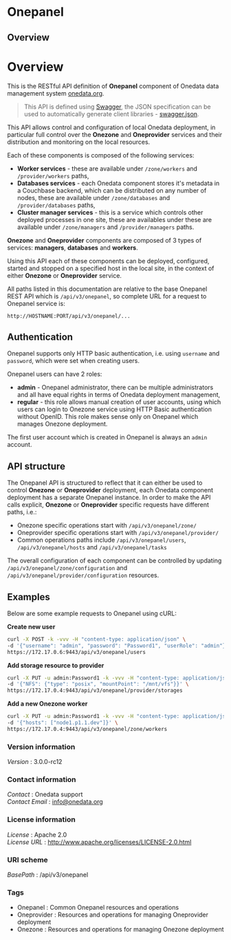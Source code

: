 # Onepanel


<a name="overview"></a>
## Overview
# Overview

This is the RESTful API definition of **Onepanel** component of Onedata data management system [onedata.org](http://www.onedata.org).

> This API is defined using [Swagger](http://swagger.io/), the JSON specification can be used to automatically generate client libraries - [swagger.json](../../../swagger/onepanel/swagger.json).

This API allows control and configuration of local Onedata deployment, in particular full control over the **Onezone** and **Oneprovider** services and their distribution and monitoring on the local resources.

Each of these components is composed of the following services:
  * **Worker services** - these are available under `/zone/workers` and `/provider/workers` paths,
  * **Databases services** - each Onedata component stores it's metadata in a Couchbase backend, which can be distributed on any number of nodes, these are available under `/zone/databases` and `/provider/databases` paths,
  * **Cluster manager services** - this is a service which controls other deployed processes in one site, these are availables under these are available under `/zone/managers` and `/provider/managers` paths.

**Onezone** and **Oneprovider** components are composed of 3 types of services: **managers**, **databases** and **workers**.

Using this API each of these components can be deployed, configured, started and stopped on a specified host in the local site, in the context of either **Onezone** or **Oneprovider** service.

All paths listed in this documentation are relative to the base Onepanel REST API which is `/api/v3/onepanel`, so complete URL for a request to Onepanel service is:

```
http://HOSTNAME:PORT/api/v3/onepanel/...
```

## Authentication
Onepanel supports only HTTP basic authentication, i.e. using `username` and `password`, which were set when creating users.

Onepanel users can have 2 roles:
  * **admin** - Onepanel administrator, there can be multiple administrators and all have equal rights in terms of Onedata deployment management,
  * **regular** - this role allows manual creation of user accounts, using which users can login to Onezone service using HTTP Basic authentication without OpenID. This role makes sense only on Onepanel which manages Onezone deployment.

The first user account which is created in Onepanel is always an `admin` account.

## API structure
The Onepanel API is structured to reflect that it can either be used to control **Onezone** or **Oneprovider** deployment, each Onedata component deployment has a separate Onepanel instance. In order to make the API calls explicit, **Onezone** or **Oneprovider** specific requests have different paths, i.e.:
  * Onezone specific operations start with `/api/v3/onepanel/zone/`
  * Oneprovider specific operations start with `/api/v3/onepanel/provider/`
  * Common operations paths include `/api/v3/onepanel/users`, `/api/v3/onepanel/hosts` and `/api/v3/onepanel/tasks`

The overall configuration of each component can be controlled by updating `/api/v3/onepanel/zone/configuration` and `/api/v3/onepanel/provider/configuration` resources.

## Examples
Below are some example requests to Onepanel using cURL:

**Create new user**
```bash
curl -X POST -k -vvv -H "content-type: application/json" \
-d '{"username": "admin", "password": "Password1", "userRole": "admin"}' \
https://172.17.0.6:9443/api/v3/onepanel/users
```

**Add storage resource to provider**
```bash
curl -X PUT -u admin:Password1 -k -vvv -H "content-type: application/json" \
-d '{"NFS": {"type": "posix", "mountPoint": "/mnt/vfs"}}' \
https://172.17.0.4:9443/api/v3/onepanel/provider/storages
```

**Add a new Onezone worker**
```bash
curl -X PUT -u admin:Password1 -k -vvv -H "content-type: application/json" \
-d '{"hosts": ["node1.p1.1.dev"]}' \
https://172.17.0.4:9443/api/v3/onepanel/zone/workers
```


### Version information
*Version* : 3.0.0-rc12


### Contact information
*Contact* : Onedata support  
*Contact Email* : info@onedata.org


### License information
*License* : Apache 2.0  
*License URL* : http://www.apache.org/licenses/LICENSE-2.0.html


### URI scheme
*BasePath* : /api/v3/onepanel


### Tags

* Onepanel : Common Onepanel resources and operations
* Oneprovider : Resources and operations for managing Oneprovider deployment
* Onezone : Resources and operations for managing Onezone deployment



